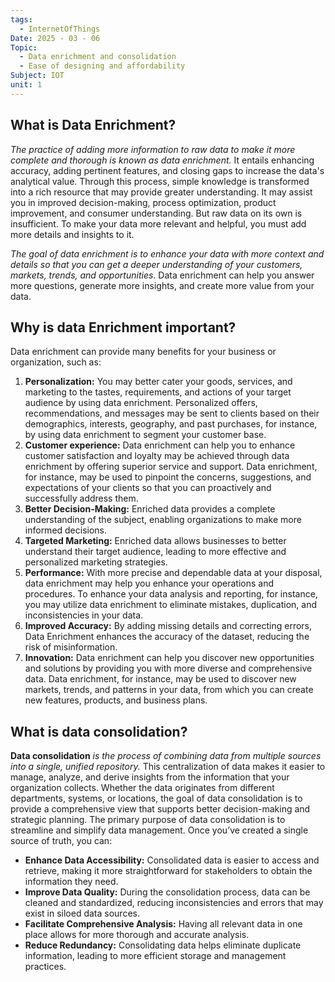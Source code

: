 ```yaml
---
tags:
  - InternetOfThings
Date: 2025 - 03 - 06
Topic:
  - Data enrichment and consolidation
  - Ease of designing and affordability
Subject: IOT
unit: 1
---
```


## What is Data Enrichment?
*The practice of adding more information to raw data to make it more complete and thorough is known as data enrichment.*
It entails enhancing accuracy, adding pertinent features, and closing gaps to increase the data's analytical value. Through this process, simple knowledge is transformed into a rich resource that may provide greater understanding. 
It may assist you in improved decision-making, process optimization, product improvement, and consumer understanding. But raw data on its own is insufficient. To make your data more relevant and helpful, you must add more details and insights to it.

*The goal of data enrichment is to enhance your data with more context and details so that you can get a deeper understanding of your customers, markets, trends, and opportunities*. Data enrichment can help you answer more questions, generate more insights, and create more value from your data.
## Why is data Enrichment important?
Data enrichment can provide many benefits for your business or organization, such as:

1. **Personalization:** You may better cater your goods, services, and marketing to the tastes, requirements, and actions of your target audience by using data enrichment. Personalized offers, recommendations, and messages may be sent to clients based on their demographics, interests, geography, and past purchases, for instance, by using data enrichment to segment your customer base.
2. **Customer experience:** Data enrichment can help you to enhance customer satisfaction and loyalty may be achieved through data enrichment by offering superior service and support. Data enrichment, for instance, may be used to pinpoint the concerns, suggestions, and expectations of your clients so that you can proactively and successfully address them.
3. **Better Decision-Making:** Enriched data provides a complete understanding of the subject, enabling organizations to make more informed decisions.
4. **Targeted Marketing:** Enriched data allows businesses to better understand their target audience, leading to more effective and personalized marketing strategies.
5. **Performance:** With more precise and dependable data at your disposal, data enrichment may help you enhance your operations and procedures. To enhance your data analysis and reporting, for instance, you may utilize data enrichment to eliminate mistakes, duplication, and inconsistencies in your data.
6. **Improved Accuracy:** By adding missing details and correcting errors, Data Enrichment enhances the accuracy of the dataset, reducing the risk of misinformation.
7. **Innovation:** Data enrichment can help you discover new opportunities and solutions by providing you with more diverse and comprehensive data. Data enrichment, for instance, may be used to discover new markets, trends, and patterns in your data, from which you can create new features, products, and business plans.

## What is data consolidation?
**Data consolidation** *is the process of combining data from multiple sources into a single, unified repository.* This centralization of data makes it easier to manage, analyze, and derive insights from the information that your organization collects. Whether the data originates from different departments, systems, or locations, the goal of data consolidation is to provide a comprehensive view that supports better decision-making and strategic planning.
The primary purpose of data consolidation is to streamline and simplify data management. Once you’ve created a single source of truth, you can:

- **Enhance Data Accessibility:** Consolidated data is easier to access and retrieve, making it more straightforward for stakeholders to obtain the information they need.
- **Improve Data Quality:** During the consolidation process, data can be cleaned and standardized, reducing inconsistencies and errors that may exist in siloed data sources.
- **Facilitate Comprehensive Analysis:** Having all relevant data in one place allows for more thorough and accurate analysis.
- **Reduce Redundancy:** Consolidating data helps eliminate duplicate information, leading to more efficient storage and management practices.
